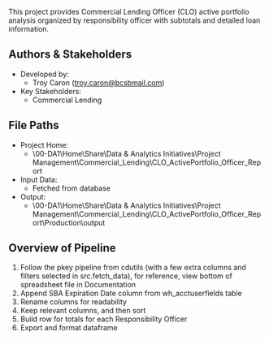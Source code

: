 This project provides Commercial Lending Officer (CLO) active portfolio analysis organized 
by responsibility officer with subtotals and detailed loan information.

## Authors & Stakeholders
- Developed by: 
    - Troy Caron (troy.caron@bcsbmail.com)
- Key Stakeholders:
    - Commercial Lending

## File Paths
- Project Home:
    - \\00-DA1\Home\Share\\Data & Analytics Initiatives\\Project Management\\Commercial_Lending\\CLO_ActivePortfolio_Officer_Report
- Input Data:
    - Fetched from database
- Output:
    - \\00-DA1\Home\Share\\Data & Analytics Initiatives\\Project Management\\Commercial_Lending\\CLO_ActivePortfolio_Officer_Report\\Production\\output

## Overview of Pipeline
1. Follow the pkey pipeline from cdutils (with a few extra columns and filters selected in src.fetch_data), for reference, view bottom of spreadsheet file in Documentation
2. Append SBA Expiration Date column from wh_acctuserfields table
3. Rename columns for readability
4. Keep relevant columns, and then sort
5. Build row for totals for each Responsibility Officer
6. Export and format dataframe